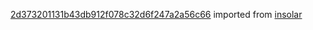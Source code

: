 [2d373201131b43db912f078c32d6f247a2a56c66](https://github.com/insolar/insolar/commit/2d373201131b43db912f078c32d6f247a2a56c66) imported from [insolar](https://github.com/insolar/insolar)
